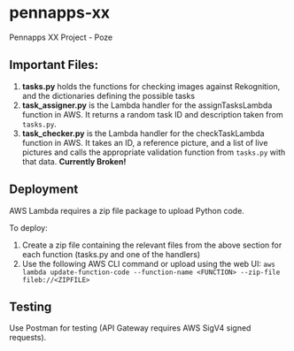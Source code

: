 # pennapps-xx
Pennapps XX Project - Poze

## Important Files:
1. **tasks.py** holds the functions for checking images
    against Rekognition, and the dictionaries defining the possible
    tasks
2. **task_assigner.py** is the Lambda handler for the 
    assignTasksLambda function in AWS. It returns a random task ID
    and description taken from `tasks.py`.
3. **task_checker.py** is the Lambda handler for the checkTaskLambda
    function in AWS. It takes an ID, a reference picture, and a list
    of live pictures and calls the appropriate validation function 
    from `tasks.py` with that data. **Currently Broken!**

## Deployment
AWS Lambda requires a zip file package to upload Python code.

To deploy:
1. Create a zip file containing the relevant files from the above 
    section for each function (tasks.py and one of the handlers)
2. Use the following AWS CLI command or upload using the web UI:
    `aws lambda update-function-code --function-name <FUNCTION> --zip-file fileb://<ZIPFILE>`

## Testing 
Use Postman for testing (API Gateway requires AWS SigV4 signed 
requests).
